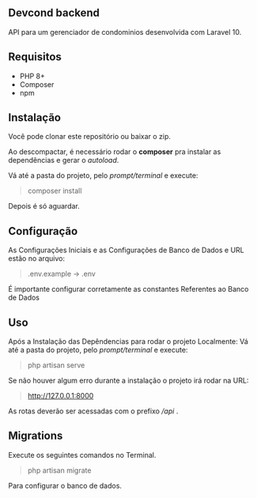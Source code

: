 ## Devcond backend

API para um gerenciador de condominios desenvolvida com Laravel 10.

## Requisitos
* PHP 8+
* Composer
* npm

## Instalação

Você pode clonar este repositório ou baixar o zip.

Ao descompactar, é necessário rodar o **composer** pra instalar as dependências e gerar o *autoload*.


Vá até a pasta do projeto, pelo *prompt/terminal* e execute:

> composer install

Depois é só aguardar.


## Configuração

As Configurações Iniciais e as Configurações de Banco de Dados e URL estão no arquivo:

>.env.example -> .env

É importante configurar corretamente as constantes Referentes ao Banco de Dados


## Uso

Após a Instalação das Depêndencias para rodar o projeto Localmente:
Vá até a pasta do projeto, pelo *prompt/terminal* e execute:

> php artisan serve


Se não houver algum erro durante a instalação o projeto irá rodar na URL:

>http://127.0.0.1:8000


As rotas deverão ser acessadas com o prefixo */api* .



## Migrations

Execute os seguintes comandos no Terminal.

>php artisan migrate

Para configurar o banco de dados.



